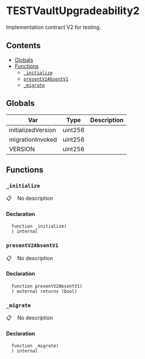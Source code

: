 # TESTVaultUpgradeability2

Implementation contract V2 for testing.

## Contents
<!-- START doctoc generated TOC please keep comment here to allow auto update -->
<!-- DON'T EDIT THIS SECTION, INSTEAD RE-RUN doctoc TO UPDATE -->

- [Globals](#globals)
- [Functions](#functions)
  - [`_initialize`](#_initialize)
  - [`presentV2AbsentV1`](#presentv2absentv1)
  - [`_migrate`](#_migrate)

<!-- END doctoc generated TOC please keep comment here to allow auto update -->

## Globals

| Var | Type | Description |
| --- | --- | --- |
| initializedVersion | uint256 |  |
| migrationInvoked | uint256 |  |
| VERSION | uint256 |  |

## Functions

### `_initialize`

📋   &nbsp;&nbsp;
No description

#### Declaration

```solidity
  function _initialize(
  ) internal
```

### `presentV2AbsentV1`

📋   &nbsp;&nbsp;
No description

#### Declaration

```solidity
  function presentV2AbsentV1(
  ) external returns (bool)
```

### `_migrate`

📋   &nbsp;&nbsp;
No description

#### Declaration

```solidity
  function _migrate(
  ) internal
```
